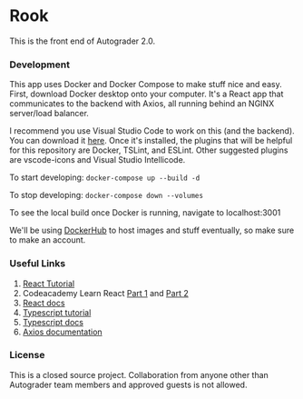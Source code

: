 # Rook

This is the front end of Autograder 2.0.

### Development
This app uses Docker and Docker Compose to make stuff nice and easy. First, download
Docker desktop onto your computer. It's a React app that communicates to the backend
with Axios, all running behind an NGINX server/load balancer.


I recommend you use Visual Studio Code to work on this (and the backend). You can
download it <a href="https://code.visualstudio.com" target="_blank">here</a>. Once it's installed,
the plugins that will be helpful for this repository are Docker, TSLint, and ESLint. Other suggested
plugins are vscode-icons and Visual Studio Intellicode.


To start developing: `docker-compose up --build -d`


To stop developing: `docker-compose down --volumes`

To see the local build once Docker is running, navigate to localhost:3001

We'll be using <a href="hub.docker.com" target="_blank">DockerHub</a> to host images and stuff eventually,
so make sure to make an account.

### Useful Links
1. <a href="https://reactjs.org/tutorial/tutorial.html" target="_blank">React Tutorial</a>
2. Codeacademy Learn React <a href="https://www.codecademy.com/learn/react-101" target="_blank">Part 1</a> and <a href="https://www.codecademy.com/learn/react-102" target="_blank">Part 2</a>
3. <a href="https://reactjs.org/docs/react-api.html" target="_blank">React docs</a>
4. <a href="https://www.tutorialspoint.com/typescript/index.htm" target="_blank">Typescript tutorial</a>
5. <a href="https://www.typescriptlang.org/docs/home.html" target="_blank">Typescript docs</a>
6. <a href="https://github.com/axios/axios" target="_blank">Axios documentation</a>

### License
This is a closed source project. Collaboration from anyone other than Autograder team members and approved
guests is not allowed.
